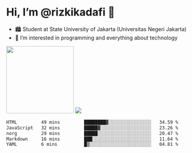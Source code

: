 # Hi, I’m @rizkikadafi 👋
- 🏙 Student at State University of Jakarta (Universitas Negeri Jakarta)
- 👀 I’m interested in programming and everything about technology
<img height="180em" src="https://github-readme-stats.vercel.app/api?username=rizkikadafi&show_icons=true&hide_border=true&&count_private=true&include_all_commits=true" />
<img src="https://github-readme-stats.vercel.app/api/top-langs/?username=rizkikadafi&show_icons=true&hide_border=true&&count_private=true&include_all_commits=true" />

<!--START_SECTION:waka-->

```txt
HTML         49 mins         ████████▓░░░░░░░░░░░░░░░░   34.59 %
JavaScript   32 mins         █████▓░░░░░░░░░░░░░░░░░░░   23.26 %
norg         29 mins         █████░░░░░░░░░░░░░░░░░░░░   20.47 %
Markdown     16 mins         ███░░░░░░░░░░░░░░░░░░░░░░   11.64 %
YAML         6 mins          █▒░░░░░░░░░░░░░░░░░░░░░░░   04.81 %
```

<!--END_SECTION:waka-->

<!---
rizkikadafi/rizkikadafi is a ✨ special ✨ repository because its `README.md` (this file) appears on your GitHub profile.
You can click the Preview link to take a look at your changes.
--->
